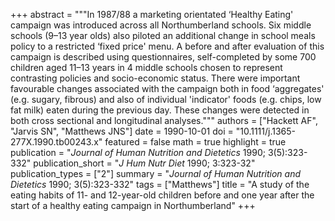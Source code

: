 +++
abstract = """In 1987/88 a marketing orientated ‘Healthy Eating' campaign was introduced across all Northumberland schools. Six middle schools (9–13 year olds) also piloted an additional change in school meals policy to a restricted ‘fixed price' menu. A before and after evaluation of this campaign is described using questionnaires, self-completed by some 700 children aged 11–13 years in 4 middle schools chosen to represent contrasting policies and socio-economic status. There were important favourable changes associated with the campaign both in food ‘aggregates' (e.g. sugary, fibrous) and also of individual 'indicator' foods (e.g. chips, low fat milk) eaten during the previous day. These changes were detected in both cross sectional and longitudinal analyses."""
authors = ["Hackett AF", "Jarvis SN", "Matthews JNS"]
date = 1990-10-01
doi = "10.1111/j.1365-277X.1990.tb00243.x"
featured = false
math = true
highlight = true
publication = "*Journal of Human Nutrition and Dietetics* 1990; 3(5):323-332"
publication_short = "*J Hum Nutr Diet* 1990; 3:323-32"
publication_types = ["2"]
summary = "*Journal of Human Nutrition and Dietetics* 1990; 3(5):323-332"
tags = ["Matthews"]
title = "A study of the eating habits of 11- and 12-year-old children before and one year after the start of a healthy eating campaign in Northumberland"
+++

